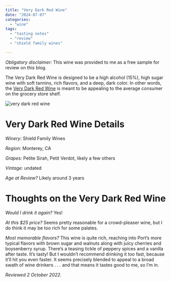 ```yaml
---
title: "Very Dark Red Wine"
date: "2024-07-07"
categories:
  - "wine"
tags:
  - "tasting notes"
  - "review"
  - "shield family wines"

---
```


*Obligatory disclaimer:* This wine was provided to me as a free sample for review on this blog.

The Very Dark Red Wine is designed to be a high alcohol (15%), high sugar wine with soft tannins, rich flavors, and a deep, dark color. In other words, the [Very Dark Red Wine](https://verydarkredwines.com/products/vdr-red-blend) is meant to be appealing to the average consumer on the grocery store shelf.

![very dark red wine](http://s3.amazonaws.com/thegourmez-wpmedia/2024/07/very-dark-red.jpg)

# Very Dark Red Wine Details

*Winery:* Shield Family Wines

*Region*: Monterey, CA

*Grapes:* Petite Sirah, Petit Verdot, likely a few others

*Vintage:* undated

*Age at Review?* Likely around 3 years

# Thoughts on the Very Dark Red Wine

*Would I drink it again?* Yes!

*At this $25 price?* Seems pretty reasonable for a crowd-pleaser wine, but I do think it may be too rich for some palates.

*Most memorable flavors?* This wine is quite rich, reaching into Port’s more typical flavors with brown sugar and walnuts along with juicy cherries and boysenberry syrup. There’s a teasing tickle of peppery spices and a vanilla after taste. It’s tasty! But I wouldn’t recommend drinking it too fast, because it’ll hit you even faster. It seems precisely blended to appeal to a broad swath of wine drinkers . . . and that means it tastes good to me, so I’m in.

*Reviewed 2 October 2022.*
